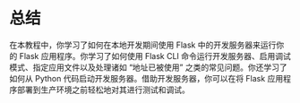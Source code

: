 # 总结

在本教程中，你学习了如何在本地开发期间使用 Flask 中的开发服务器来运行你的 Flask 应用程序。你学习了如何使用 Flask CLI 命令运行开发服务器、启用调试模式、指定应用文件以及处理诸如 “地址已被使用” 之类的常见问题。你还学习了如何从 Python 代码启动开发服务器。借助开发服务器，你可以在将 Flask 应用程序部署到生产环境之前轻松地对其进行测试和调试。
